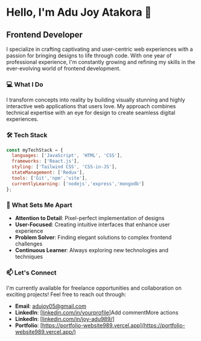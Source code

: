 # Hello, I'm Adu Joy Atakora 👋

## Frontend Developer

I specialize in crafting captivating and user-centric web experiences with a passion for bringing designs to life through code. With one year of professional experience, I'm constantly growing and refining my skills in the ever-evolving world of frontend development.

### 💻 What I Do

I transform concepts into reality by building visually stunning and highly interactive web applications that users love. My approach combines technical expertise with an eye for design to create seamless digital experiences.

### 🛠️ Tech Stack

```javascript
const myTechStack = {
  languages: ['JavaScript', 'HTML', 'CSS'],
  frameworks: ['React.js'],
  styling: ['Tailwind CSS', 'CSS-in-JS'],
  stateManagement: ['Redux'],
  tools: ['Git','npm','vite'],
  currentlyLearning: ['nodejs','express','mongodb']
};
```

### 🚀 What Sets Me Apart

- **Attention to Detail**: Pixel-perfect implementation of designs
- **User-Focused**: Creating intuitive interfaces that enhance user experience
- **Problem Solver**: Finding elegant solutions to complex frontend challenges
- **Continuous Learner**: Always exploring new technologies and techniques

### 📫 Let's Connect

I'm currently available for freelance opportunities and collaboration on exciting projects! Feel free to reach out through:

- **Email**: [adujoy05@gmail.com](mailto:adujoy05@gmail.com)
- **LinkedIn**: [[linkedin.com/in/yourprofile](https://www.linkedin.com/in/joy-adu989/)]Add commentMore actions
- **LinkedIn**: [[linkedin.com/in/joy-adu989/](https://www.linkedin.com/in/joy-adu989/)]
- **Portfolio**: [https://portfolio-website989.vercel.app](https://portfolio-website989.vercel.app/)

